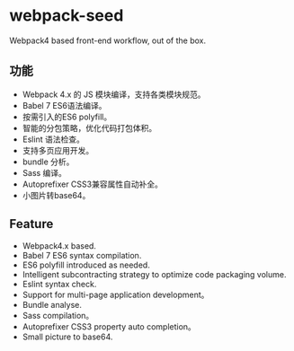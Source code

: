 # webpack-seed

Webpack4 based front-end workflow, out of the box.

## 功能

* Webpack 4.x 的 JS 模块编译，支持各类模块规范。
* Babel 7 ES6语法编译。
* 按需引入的ES6 polyfill。
* 智能的分包策略，优化代码打包体积。
* Eslint 语法检查。
* 支持多页应用开发。
* bundle 分析。
* Sass 编译。
* Autoprefixer CSS3兼容属性自动补全。
* 小图片转base64。

## Feature

* Webpack4.x based.
* Babel 7 ES6 syntax compilation.
* ES6 polyfill introduced as needed.
* Intelligent subcontracting strategy to optimize code packaging volume.
* Eslint syntax check.
* Support for multi-page application development。
* Bundle analyse.
* Sass compilation。
* Autoprefixer CSS3 property auto completion。
* Small picture to base64.
